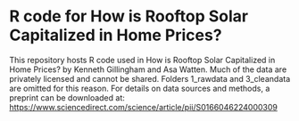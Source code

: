 # R code for How is Rooftop Solar Capitalized in Home Prices?

This repository hosts R code used in How is Rooftop Solar Capitalized in Home Prices? by Kenneth Gillingham and Asa Watten. Much of the data are privately licensed and cannot be shared. Folders 1_rawdata and 3_cleandata are omitted for this reason. For details on data sources and methods, a preprint can be downloaded at: https://www.sciencedirect.com/science/article/pii/S0166046224000309

